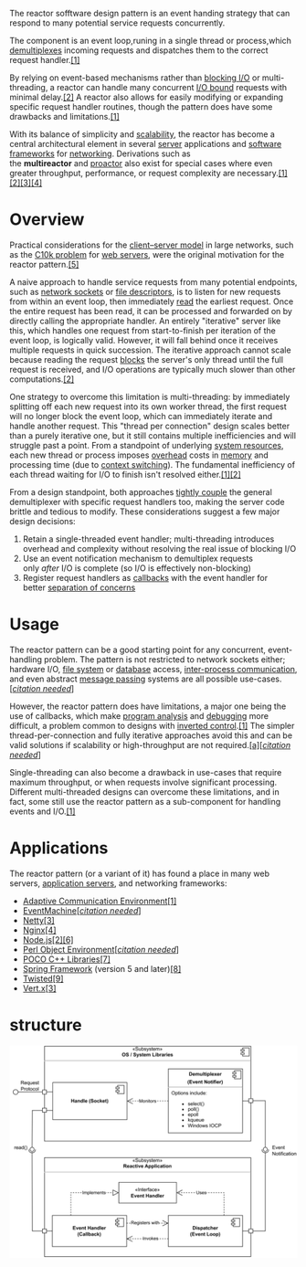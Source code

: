 The reactor sofftware design pattern is an event handing strategy that can respond to many potential service requests concurrently.

The component is an event loop,runing in a single thread or process,which [demultiplexes](https://en.wikipedia.org/wiki/Demultiplex) incoming requests  and dispatches them to the correct request handler.[[1]](https://en.wikipedia.org/wiki/Reactor_pattern#cite_note-Schmidt_1995-1)

By relying on event-based mechanisms rather than [blocking I/O](https://en.wikipedia.org/wiki/Blocking_I/O "Blocking I/O") or multi-threading, a reactor can handle many concurrent [I/O bound](https://en.wikipedia.org/wiki/I/O_bound "I/O bound") requests with minimal delay.[[2]](https://en.wikipedia.org/wiki/Reactor_pattern#cite_note-Devresse_2014-2) A reactor also allows for easily modifying or expanding specific request handler routines, though the pattern does have some drawbacks and limitations.[[1]](https://en.wikipedia.org/wiki/Reactor_pattern#cite_note-Schmidt_1995-1)

With its balance of simplicity and [scalability](https://en.wikipedia.org/wiki/Scalability "Scalability"), the reactor has become a central architectural element in several [server](https://en.wikipedia.org/wiki/Server_(computing) "Server (computing)") applications and [software frameworks](https://en.wikipedia.org/wiki/Software_framework "Software framework") for [networking](https://en.wikipedia.org/wiki/Computer_network "Computer network"). Derivations such as the **multireactor** and [proactor](https://en.wikipedia.org/wiki/Proactor_pattern "Proactor pattern") also exist for special cases where even greater throughput, performance, or request complexity are necessary.[[1]](https://en.wikipedia.org/wiki/Reactor_pattern#cite_note-Schmidt_1995-1)[[2]](https://en.wikipedia.org/wiki/Reactor_pattern#cite_note-Devresse_2014-2)[[3]](https://en.wikipedia.org/wiki/Reactor_pattern#cite_note-Escoffier_2021-3)[[4]](https://en.wikipedia.org/wiki/Reactor_pattern#cite_note-Garrett_2015-4)

# Overview
Practical considerations for the [client–server model](https://en.wikipedia.org/wiki/Client%E2%80%93server_model "Client–server model") in large networks, such as the [C10k problem](https://en.wikipedia.org/wiki/C10k_problem "C10k problem") for [web servers](https://en.wikipedia.org/wiki/Web_server "Web server"), were the original motivation for the reactor pattern.[[5]](https://en.wikipedia.org/wiki/Reactor_pattern#cite_note-Kegel_2014-5)


A naive approach to handle service requests from many potential endpoints, such as [network sockets](https://en.wikipedia.org/wiki/Network_socket "Network socket") or [file descriptors](https://en.wikipedia.org/wiki/File_descriptor "File descriptor"), is to listen for new requests from within an event loop, then immediately [read](https://en.wikipedia.org/wiki/Read_(system_call) "Read (system call)") the earliest request. Once the entire request has been read, it can be processed and forwarded on by directly calling the appropriate handler. An entirely "iterative" server like this, which handles one request from start-to-finish per iteration of the event loop, is logically valid. However, it will fall behind once it receives multiple requests in quick succession. The iterative approach cannot scale because reading the request [blocks](https://en.wikipedia.org/wiki/Blocking_(computing) "Blocking (computing)") the server's only thread until the full request is received, and I/O operations are typically much slower than other computations.[[2]](https://en.wikipedia.org/wiki/Reactor_pattern#cite_note-Devresse_2014-2)

One strategy to overcome this limitation is multi-threading: by immediately splitting off each new request into its own worker thread, the first request will no longer block the event loop, which can immediately iterate and handle another request. This "thread per connection" design scales better than a purely iterative one, but it still contains multiple inefficiencies and will struggle past a point. From a standpoint of underlying [system resources](https://en.wikipedia.org/wiki/System_resource "System resource"), each new thread or process imposes [overhead](https://en.wikipedia.org/wiki/Overhead_(computing) "Overhead (computing)") costs in [memory](https://en.wikipedia.org/wiki/Computer_memory "Computer memory") and processing time (due to [context switching](https://en.wikipedia.org/wiki/Context_switch "Context switch")). The fundamental inefficiency of each thread waiting for I/O to finish isn't resolved either.[[1]](https://en.wikipedia.org/wiki/Reactor_pattern#cite_note-Schmidt_1995-1)[[2]](https://en.wikipedia.org/wiki/Reactor_pattern#cite_note-Devresse_2014-2)

From a design standpoint, both approaches [tightly couple](https://en.wikipedia.org/wiki/Tight_coupling "Tight coupling") the general demultiplexer with specific request handlers too, making the server code brittle and tedious to modify. These considerations suggest a few major design decisions:
1. Retain a single-threaded event handler; multi-threading introduces overhead and complexity without resolving the real issue of blocking I/O
2. Use an event notification mechanism to demultiplex requests only _after_ I/O is complete (so I/O is effectively non-blocking)
3. Register request handlers as [callbacks](https://en.wikipedia.org/wiki/Callback_(computer_programming) "Callback (computer programming)") with the event handler for better [separation of concerns](https://en.wikipedia.org/wiki/Separation_of_concern)

# Usage
The reactor pattern can be a good starting point for any concurrent, event-handling problem. The pattern is not restricted to network sockets either; hardware I/O, [file system](https://en.wikipedia.org/wiki/File_system "File system") or [database](https://en.wikipedia.org/wiki/Database "Database") access, [inter-process communication](https://en.wikipedia.org/wiki/Inter-process_communication "Inter-process communication"), and even abstract [message passing](https://en.wikipedia.org/wiki/Message_passing "Message passing") systems are all possible use-cases.[_[citation needed](https://en.wikipedia.org/wiki/Wikipedia:Citation_needed "Wikipedia:Citation needed")_]

However, the reactor pattern does have limitations, a major one being the use of callbacks, which make [program analysis](https://en.wikipedia.org/wiki/Program_analysis "Program analysis") and [debugging](https://en.wikipedia.org/wiki/Debugging "Debugging") more difficult, a problem common to designs with [inverted control](https://en.wikipedia.org/wiki/Inversion_of_control "Inversion of control").[[1]](https://en.wikipedia.org/wiki/Reactor_pattern#cite_note-Schmidt_1995-1) The simpler thread-per-connection and fully iterative approaches avoid this and can be valid solutions if scalability or high-throughput are not required.[[a]](https://en.wikipedia.org/wiki/Reactor_pattern#cite_note-6)[_[citation needed](https://en.wikipedia.org/wiki/Wikipedia:Citation_needed "Wikipedia:Citation needed")_]

Single-threading can also become a drawback in use-cases that require maximum throughput, or when requests involve significant processing. Different multi-threaded designs can overcome these limitations, and in fact, some still use the reactor pattern as a sub-component for handling events and I/O.[[1]](https://en.wikipedia.org/wiki/Reactor_pattern#cite_note-Schmidt_1995-1)


# Applications
The reactor pattern (or a variant of it) has found a place in many web servers, [application servers](https://en.wikipedia.org/wiki/Application_server "Application server"), and networking frameworks:

- [Adaptive Communication Environment](https://en.wikipedia.org/wiki/Adaptive_Communication_Environment "Adaptive Communication Environment")[[1]](https://en.wikipedia.org/wiki/Reactor_pattern#cite_note-Schmidt_1995-1)
- [EventMachine](https://en.wikipedia.org/wiki/EventMachine "EventMachine")[_[citation needed](https://en.wikipedia.org/wiki/Wikipedia:Citation_needed "Wikipedia:Citation needed")_]
- [Netty](https://en.wikipedia.org/wiki/Netty_(software) "Netty (software)")[[3]](https://en.wikipedia.org/wiki/Reactor_pattern#cite_note-Escoffier_2021-3)
- [Nginx](https://en.wikipedia.org/wiki/Nginx "Nginx")[[4]](https://en.wikipedia.org/wiki/Reactor_pattern#cite_note-Garrett_2015-4)
- [Node.js](https://en.wikipedia.org/wiki/Node.js "Node.js")[[2]](https://en.wikipedia.org/wiki/Reactor_pattern#cite_note-Devresse_2014-2)[[6]](https://en.wikipedia.org/wiki/Reactor_pattern#cite_note-Bon%C3%A9r_2022-7)
- [Perl Object Environment](https://en.wikipedia.org/wiki/Perl_Object_Environment "Perl Object Environment")[_[citation needed](https://en.wikipedia.org/wiki/Wikipedia:Citation_needed "Wikipedia:Citation needed")_]
- [POCO C++ Libraries](https://en.wikipedia.org/wiki/POCO_C%2B%2B_Libraries "POCO C++ Libraries")[[7]](https://en.wikipedia.org/wiki/Reactor_pattern#cite_note-POCO_Network_Programming-8)
- [Spring Framework](https://en.wikipedia.org/wiki/Spring_Framework "Spring Framework") (version 5 and later)[[8]](https://en.wikipedia.org/wiki/Reactor_pattern#cite_note-Stoyanchev_2016-9)
- [Twisted](https://en.wikipedia.org/wiki/Twisted_(software) "Twisted (software)")[[9]](https://en.wikipedia.org/wiki/Reactor_pattern#cite_note-Twisted_2024-10)
- [Vert.x](https://en.wikipedia.org/wiki/Vert.x "Vert.x")[[3]](https://en.wikipedia.org/wiki/Reactor_pattern#cite_note-Escoffier_2021-3)
# structure 
![reactor](images/Reactor_Pattern_-_UML_2_Component_Diagram.svg)